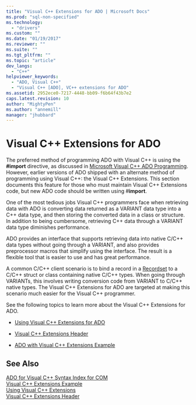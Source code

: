 ```yaml
---
title: "Visual C++ Extensions for ADO | Microsoft Docs"
ms.prod: "sql-non-specified"
ms.technology:
  - "drivers"
ms.custom: ""
ms.date: "01/19/2017"
ms.reviewer: ""
ms.suite: ""
ms.tgt_pltfrm: ""
ms.topic: "article"
dev_langs: 
  - "C++"
helpviewer_keywords: 
  - "ADO, Visual C++"
  - "Visual C++ [ADO], VC++ extensions for ADO"
ms.assetid: 2952ece0-7217-4448-bb09-f6b64f43b7e2
caps.latest.revision: 10
author: "MightyPen"
ms.author: "annemill"
manager: "jhubbard"
---
```

# Visual C++ Extensions for ADO
The preferred method of programming ADO with Visual C++ is using the **#import** directive, as discussed in [Microsoft Visual C++ ADO Programming](../../../ado/guide/appendixes/visual-c-ado-programming.md). However, earlier versions of ADO shipped with an alternate method of programming using Visual C++: the Visual C++ Extensions. This section documents this feature for those who must maintain Visual C++ Extensions code, but new ADO code should be written using #**import**.  
  
 One of the most tedious jobs Visual C++ programmers face when retrieving data with ADO is converting data returned as a VARIANT data type into a C++ data type, and then storing the converted data in a class or structure. In addition to being cumbersome, retrieving C++ data through a VARIANT data type diminishes performance.  
  
 ADO provides an interface that supports retrieving data into native C/C++ data types without going through a VARIANT, and also provides preprocessor macros that simplify using the interface. The result is a flexible tool that is easier to use and has great performance.  
  
 A common C/C++ client scenario is to bind a record in a [Recordset](../../../ado/reference/ado-api/recordset-object-ado.md) to a C/C++ struct or class containing native C/C++ types. When going through VARIANTs, this involves writing conversion code from VARIANT to C/C++ native types. The Visual C++ Extensions for ADO are targeted at making this scenario much easier for the Visual C++ programmer.  
  
 See the following topics to learn more about the Visual C++ Extensions for ADO.  
  
-   [Using Visual C++ Extensions for ADO](../../../ado/guide/appendixes/using-visual-c-extensions.md)  
  
-   [Visual C++ Extensions Header](../../../ado/guide/appendixes/visual-c-extensions-header.md)  
  
-   [ADO with Visual C++ Extensions Example](../../../ado/guide/appendixes/visual-c-extensions-example.md)  
  
## See Also  
 [ADO for Visual C++ Syntax Index for COM](../../../ado/reference/ado-api/ado-for-visual-c-syntax-index-for-com.md)   
 [Visual C++ Extensions Example](../../../ado/guide/appendixes/visual-c-extensions-example.md)   
 [Using Visual C++ Extensions](../../../ado/guide/appendixes/using-visual-c-extensions.md)   
 [Visual C++ Extensions Header](../../../ado/guide/appendixes/visual-c-extensions-header.md)